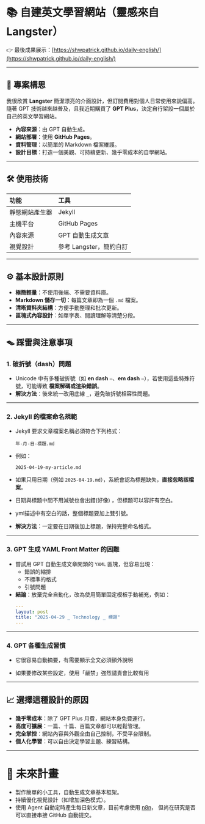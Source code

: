# 📚 自建英文學習網站（靈感來自 Langster）

👉 最後成果展示：[https://shwpatrick.github.io/daily-english/](https://shwpatrick.github.io/daily-english/)

---

## 🌟 專案構思

我很欣賞 **Langster** 簡潔漂亮的介面設計，但訂閱費用對個人日常使用來說偏高。  
隨著 GPT 技術越來越普及，且我近期購買了 **GPT Plus**，決定自行架設一個屬於自己的英文學習網站。

- **內容來源**：由 GPT 自動生成。
- **網站部署**：使用 **GitHub Pages**。
- **資料管理**：以簡單的 Markdown 檔案維護。
- **設計目標**：打造一個美觀、可持續更新、幾乎零成本的自學網站。

---

## 🛠️ 使用技術

| 功能 | 工具 |
|:---|:---|
| 靜態網站產生器 | Jekyll |
| 主機平台 | GitHub Pages |
| 內容來源 | GPT 自動生成文章 |
| 視覺設計 | 參考 Langster，簡約自訂 |

---

## ⚙️ 基本設計原則

- **極簡輕量**：不使用後端、不需要資料庫。
- **Markdown 儲存一切**：每篇文章即為一個 `.md` 檔案。
- **清晰資料夾結構**：方便手動整理和批次更新。
- **區塊式內容設計**：如單字表、閱讀理解等清楚分段。

---

## 🪤 踩雷與注意事項

### 1. 破折號（dash）問題

- Unicode 中有多種破折號（如 **en dash** `–`、**em dash** `—`），若使用這些特殊符號，可能導致 **檔案解碼或渲染錯誤**。
- **解決方法**：後來統一改用底線 `_`，避免破折號相容性問題。

---

### 2. Jekyll 的檔案命名規範

- Jekyll 要求文章檔案名稱必須符合下列格式：
  ```
  年-月-日-標題.md
  ```
- 例如：
  ```
  2025-04-19-my-article.md
  ```
- 如果只用日期（例如 `2025-04-19.md`），系統會認為標題缺失，**直接忽略該檔案**。

- 日期與標題中間不用減號也會出錯(好像) ，但標題可以容許有空白。

- yml描述中有空白的話，整個標題要加上雙引號。 

- **解決方法**：一定要在日期後加上標題，保持完整命名格式。

---

### 3. GPT 生成 YAML Front Matter 的困難

- 嘗試用 GPT 自動生成文章開頭的 `YAML` 區塊，但容易出現：
  - 錯誤的縮排
  - 不標準的格式
  - 引號問題
- **結論**：放棄完全自動化，改為使用簡單固定模板手動補充，例如：
  ```yaml
  ---
  layout: post
  title: "2025-04-29 _ Technology _ 標題"
  ---
  ```

---

### 4. GPT 各種生成習慣

- 它很容易自動摘要，有需要顯示全文必須額外說明

- 如果要修改某些設定，使用「嚴禁」強烈譴責會比較有用

---

## 📈 選擇這種設計的原因

- **幾乎零成本**：除了 GPT Plus 月費，網站本身免費運行。
- **高度可擴展**：一篇、十篇、百篇文章都可以輕鬆管理。
- **完全掌控**：網站內容與外觀全由自己控制，不受平台限制。
- **個人化學習**：可以自由決定學習主題、練習結構。

---

# 🚀 未來計畫

- 製作簡單的小工具，自動生成文章基本框架。
- 持續優化視覺設計（如增加深色模式）。
- 使用 Agent 自動定時產生每日新文章，目前考慮使用 [n8n](https://n8n.io/)，
  但尚在研究是否可以直接串接 GitHub 自動提交。
